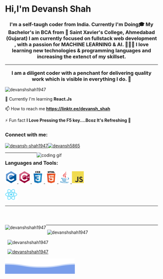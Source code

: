 <h1 align="left">Hi,I'm Devansh Shah</h1><h3 align="center">
I'm a self-taugh coder from India. 
Currently I'm Doing🎓 My Bachelor's in BCA
from 🏫 Saint Xavier's College, Ahmedabad (Gujarat) I am currently focused on fullstack web development , with  a passion for MACHINE LEARNING & AI. 👨🏻‍💻 I love learning new technologies & programming languages and increasing the extenct of my skillset. 
<Hr>I am a diligent coder with a penchant for delivering quality work which is visible in everything I do. 🥀</h3>
<p align="left"> <img src="https://komarev.com/ghpvc/?username=devanshshah1947&label=Profile%20views&color=0e75b6&style=flat" alt="devanshshah1947" /> </p>



🔭 Currently I'm learning **React.Js**

📫 How to reach me **https://linktr.ee/devansh_shah**

⚡ Fun fact **I Love Pressing the F5 key....Bcoz It's Refreshing 🤭**

<h3 align="left">Connect with me:</h3>
<p align="left">
<a href="https://codepen.io/devansh-shah1947" target="blank"><img align="center" src="https://raw.githubusercontent.com/rahuldkjain/github-profile-readme-generator/master/src/images/icons/Social/codepen.svg" alt="devansh-shah1947" height="30" width="40" /></a><a href="https://instagram.com/devansh5865" target="blank"><img align="center" src="https://raw.githubusercontent.com/rahuldkjain/github-profile-readme-generator/master/src/images/icons/Social/instagram.svg" alt="devansh5865" height="30" width="40" /></a></p>

<img align="right" alt="coding gif" width="400" border-radius="20px" src="https://i.pinimg.com/originals/54/e3/7d/54e37d8074ebcde1d96c77d7b2a7f310.gif">

<hr>
<h3 align="left">Languages and Tools:</h3>
<p align="left"> <a href="https://www.cprogramming.com/" target="_blank" rel="noreferrer"> <img src="https://raw.githubusercontent.com/devicons/devicon/master/icons/c/c-original.svg" alt="c" width="40" height="40"/> </a> <a href="https://www.w3schools.com/cpp/" target="_blank" rel="noreferrer"> <img src="https://raw.githubusercontent.com/devicons/devicon/master/icons/cplusplus/cplusplus-original.svg" alt="cplusplus" width="40" height="40"/> </a> <a href="https://www.w3schools.com/css/" target="_blank" rel="noreferrer"> <img src="https://raw.githubusercontent.com/devicons/devicon/master/icons/css3/css3-original-wordmark.svg" alt="css3" width="40" height="40"/> </a> <a href="https://www.w3.org/html/" target="_blank" rel="noreferrer"> <img src="https://raw.githubusercontent.com/devicons/devicon/master/icons/html5/html5-original-wordmark.svg" alt="html5" width="40" height="40"/> </a> <a href="https://www.java.com" target="_blank" rel="noreferrer"> <img src="https://raw.githubusercontent.com/devicons/devicon/master/icons/java/java-original.svg" alt="java" width="40" height="40"/> </a> <a href="https://developer.mozilla.org/en-US/docs/Web/JavaScript" target="_blank" rel="noreferrer"> <img src="https://raw.githubusercontent.com/devicons/devicon/master/icons/javascript/javascript-original.svg" alt="javascript" width="40" height="40"/> </a>

<a href="https://developer.mozilla.org/en-US/docs/Web/react" target="_blank" rel="noreferrer"> <img src="https://raw.githubusercontent.com/devicons/devicon/master/icons/react/react-original.svg" alt="react" width="40" height="40"/> </a></p>
<hr>
<br><br>
<p><img align="left" src="https://github-readme-stats.vercel.app/api/top-langs?username=devanshshah1947&show_icons=true&locale=en&layout=compact" alt="devanshshah1947" /></p>
<hr>
<p>&nbsp;<img align="center" src="https://github-readme-stats.vercel.app/api?username=devanshshah1947&show_icons=true&locale=en" alt="devanshshah1947" /></p>

<p>&nbsp;&nbsp;<img align="center" src="https://github-readme-streak-stats.herokuapp.com/?user=devanshshah1947&" alt="devanshshah1947" /></p>
<p align="left"> &nbsp;&nbsp;<a href="https://github.com/ryo-ma/github-profile-trophy"><img src="https://github-profile-trophy.vercel.app/?username=devanshshah1947" alt="devanshshah1947" /></a> </p>
<img align="center" src="https://raw.githubusercontent.com/jaisonjohn78/jaisonjohn78/main/bottom_header.svg"></img>
